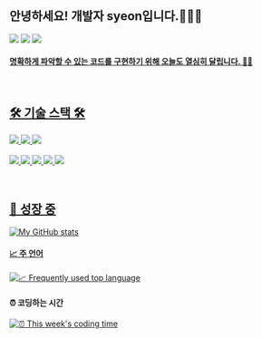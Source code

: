 
## 안녕하세요! 개발자 syeon입니다.👨🏻‍💻

<a href="http://ksy4568.github.io/" target="_blank"><img src="https://img.shields.io/badge/Blog-f8df4f?style=flat-square&logo=GitHub%20Sponsors&logoColor=white"/></a>
  <a href="mailto:gsy4568@gmail.com" target="_blank"><img src="https://img.shields.io/badge/Gmail-EA4335?style=flat-square&logo=Gmail&logoColor=white"/></a>
  <a href="https://fascinated-beechnut-581.notion.site/8631b0d120c14b45affe82adc698d9c5" target="_blank"><img src="https://img.shields.io/badge/Portfolio-000000?style=flat-square&logo=notion&logoColor=white" />

  #### 명확하게 파악할 수 있는 코드를 구현하기 위해 오늘도 열심히 달립니다. 🏃🏻 <br />
 <br />
 
 ## 🛠 기술 스택 🛠
 
  <img src="https://img.shields.io/badge/JavaScript-F7DF1E?style=flat-square&logo=javascript&logoColor=white"/> <img src="https://img.shields.io/badge/React.js-61DAFB?style=flat-square&logo=react&logoColor=white"/>  <img src="https://img.shields.io/badge/TypeScript-3178C6?style=flat-square&logo=typescript&logoColor=white"/>
  <br />
  <br />  <img src="https://img.shields.io/badge/Slack-4A154B?style=flat-square&logo=slack&logoColor=white" />  <img src="https://img.shields.io/badge/Trello-0052CC?style=flat-square&logo=trello&logoColor=white" />  <img src="https://img.shields.io/badge/Git-F05032?style=flat-square&logo=git&logoColor=white" />  <img src="https://img.shields.io/badge/Github-181717?style=flat-square&logo=github&logoColor=white" />  <img src="https://img.shields.io/badge/Notion-000000?style=flat-square&logo=notion&logoColor=white" />

<br />
  
## 🌱 성장 중

![My GitHub stats](https://github-readme-stats.vercel.app/api?username=ksy4568&show_icons=true&theme=dark&hide=contribs,prs&count_private=true)
  
  
#### 📈 주 언어

[![📈 Frequently used top language](https://github-readme-stats.vercel.app/api/top-langs/?username=ksy4568&hide=html,css&langs_count=3&layout=compact)](https://github.com/anuraghazra/github-readme-stats)

  
#### ⏰ 코딩하는 시간

[![⏰ This week's coding time](https://github-readme-stats.vercel.app/api/wakatime?username=ksy4568&layout=compact)](https://github.com/anuraghazra/github-readme-stats)

